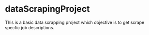 # dataScrapingProject

This is a basic data scrapping project which objective is to get scrape specfic job descriptions.
